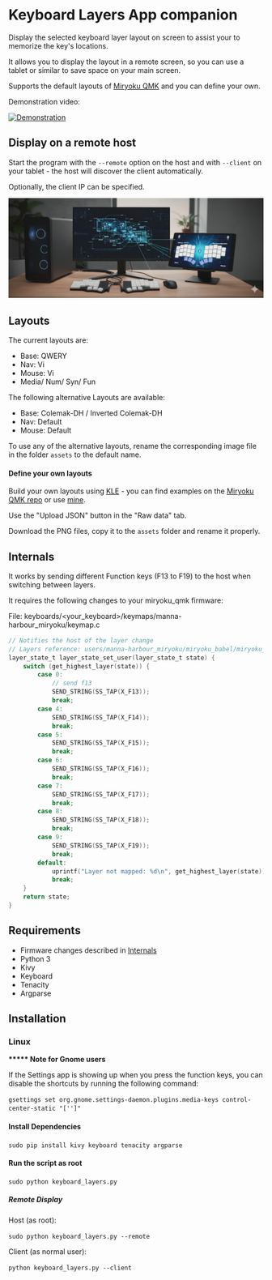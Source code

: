 # Keyboard Layers App companion

Display the selected keyboard layer layout on screen to assist your to memorize the key's locations.

It allows you to display the layout in a remote screen, so you can use a tablet or similar to save space on your main screen.

Supports the default layouts of [Miryoku QMK](https://github.com/manna-harbour/miryoku_qmk) and you can define your own.

Demonstration video:

[![Demonstration](https://img.youtube.com/vi/WpxBLXetmFg/0.jpg)](https://www.youtube.com/watch?v=WpxBLXetmFg)

## Display on a remote host

Start the program with the `--remote` option on the host and with `--client` on your tablet - the host will discover the client automatically.

Optionally, the client IP can be specified.

![Remote](./assets/remote-client.png)

## Layouts

The current layouts are:
 - Base: QWERY
 - Nav: Vi
 - Mouse: Vi 
 - Media/ Num/ Syn/ Fun

The following alternative Layouts are available:
 - Base: Colemak-DH / Inverted Colemak-DH 
 - Nav: Default
 - Mouse: Default

To use any of the alternative layouts, rename the corresponding image file in the folder `assets` to the default name.

#### Define your own layouts

Build your own layouts using [KLE](http://www.keyboard-layout-editor.com) - you can find examples on the [Miryoku QMK repo](https://github.com/manna-harbour/miryoku/tree/master/data/layers/) or use [mine](https://github.com/maatthc/miryoku_qmk/tree/miryoku/data/layers).

Use the "Upload JSON" button in the "Raw data" tab. 

Download the PNG files, copy it to the `assets` folder and rename it properly.

## Internals

It works by sending different Function keys (F13 to F19) to the host when switching between layers.

It requires the following changes to your miryoku_qmk firmware:

File: keyboards/<your_keyboard>/keymaps/manna-harbour_miryoku/keymap.c

```c
// Notifies the host of the layer change
// Layers reference: users/manna-harbour_miryoku/miryoku_babel/miryoku_layer_list.h
layer_state_t layer_state_set_user(layer_state_t state) {
    switch (get_highest_layer(state)) {
        case 0:
            // send f13
            SEND_STRING(SS_TAP(X_F13));
            break;
        case 4:
            SEND_STRING(SS_TAP(X_F14));
            break;
        case 5:
            SEND_STRING(SS_TAP(X_F15));
            break;
        case 6:
            SEND_STRING(SS_TAP(X_F16));
            break;
        case 7:
            SEND_STRING(SS_TAP(X_F17));
            break;
        case 8:
            SEND_STRING(SS_TAP(X_F18));
            break;
        case 9:
            SEND_STRING(SS_TAP(X_F19));
            break;
        default:
            uprintf("Layer not mapped: %d\n", get_highest_layer(state));
            break;
    }
    return state;
}
```

## Requirements

- Firmware changes described in [Internals](#Internals)
- Python 3
- Kivy
- Keyboard
- Tenacity
- Argparse

## Installation

### Linux

__***** Note for Gnome users__ 

If the Settings app is showing up when you press the function keys, you can disable the shortcuts by running the following command: 

`gsettings set org.gnome.settings-daemon.plugins.media-keys control-center-static "['']"`

#### Install Dependencies
`sudo pip install kivy keyboard tenacity argparse`

#### Run the script as root
`sudo python keyboard_layers.py`

##### Remote Display

Host (as root):

`sudo python keyboard_layers.py --remote`

Client (as normal user):

`python keyboard_layers.py --client`
